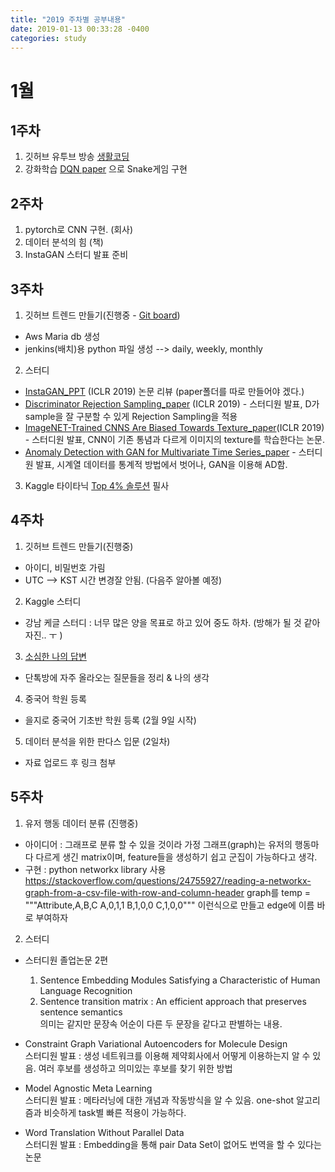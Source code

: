 ```yaml
---
title: "2019 주차별 공부내용"
date: 2019-01-13 00:33:28 -0400
categories: study
---
```


# 1월 
## 1주차 
1) 깃허브 유투브 방송 [생활코딩][life_coding] 
2) 강화학습 [DQN paper][DQN] 으로 Snake게임 구현

## 2주차
1) pytorch로 CNN 구현. (회사)
2) 데이터 분석의 힘 (책)
3) InstaGAN 스터디 발표 준비

## 3주차
1) 깃허브 트렌드 만들기(진행중 - [Git board][gitboard]) 
  - Aws Maria db 생성
  - jenkins(배치)용 python 파일 생성 --> daily, weekly, monthly 
 
2) 스터디
 - [InstaGAN_PPT][InstaGAN] (ICLR 2019) 논문 리뷰 (paper폴더를 따로 만들어야 겠다.)
 - [Discriminator Rejection Sampling_paper][DRS] (ICLR 2019) - 스터디원 발표, D가 sample을 잘 구분할 수 있게 Rejection Sampling을 적용
 - [ImageNET-Trained CNNS Are Biased Towards Texture_paper][CNN_Texture](ICLR 2019) - 스터디원 발표, CNN이 기존 통념과 다르게 이미지의 texture를 학습한다는 논문.
 - [Anomaly Detection with GAN for Multivariate Time Series_paper][ADGAN_time] - 스터디원 발표, 시계열 데이터를 통계적 방법에서 벗어나, GAN을 이용해 AD함.
 
 3) Kaggle 타이타닉 [Top 4% 솔루션][Top4] 필사
 
## 4주차
1) 깃허브 트렌드 만들기(진행중)
  - 아이디, 비밀번호 가림
  - UTC --> KST 시간 변경잘 안됨. (다음주 알아볼 예정)

2) Kaggle 스터디
  - 강남 케글 스터디 : 너무 많은 양을 목표로 하고 있어 중도 하차. (방해가 될 것 같아 자진.. ㅜ )

3) [소심한 나의 답변][소심한]
  - 단톡방에 자주 올라오는 질문들을 정리 & 나의 생각

4) 중국어 학원 등록
  - 을지로 중국어 기초반 학원 등록 (2월 9일 시작)

5) 데이터 분석을 위한 판다스 입문 (2일차)
  - 자료 업로드 후 링크 첨부
 
## 5주차 

1) 유저 행동 데이터 분류 (진행중)
  - 아이디어 : 그래프로 분류 할 수 있을 것이라 가정
              그래프(graph)는 유저의 행동마다 다르게 생긴 matrix이며, feature들을 생성하기 쉽고 군집이 가능하다고 생각.
  - 구현 : python networkx library 사용
https://stackoverflow.com/questions/24755927/reading-a-networkx-graph-from-a-csv-file-with-row-and-column-header
graph를 temp = """Attribute,A,B,C
A,0,1,1
B,1,0,0
C,1,0,0""" 이런식으로 만들고 edge에 이름 바로 부여하자

2) 스터디
  - 스터디원 졸업논문 2편
    1. Sentence Embedding Modules Satisfying a Characteristic of Human Language Recognition
    2. Sentence transition matrix : An efficient approach that preserves sentence semantics<br>
    의미는 같지만 문장속 어순이 다른 두 문장을 같다고 판별하는 내용. 
 
  - Constraint Graph Variational Autoencoders for Molecule Design <br>
    스터디원 발표 : 생성 네트워크를 이용해 제약회사에서 어떻게 이용하는지 알 수 있음. 여러 후보를 생성하고 의미있는 후보를 찾기 위한 방법
   
  - Model Agnostic Meta Learning<br>
    스터디원 발표 : 메타러닝에 대한 개념과 작동방식을 알 수 있음. one-shot 알고리즘과 비슷하게 task별 빠른 적용이 가능하다.
   
  - Word Translation Without Parallel Data<br>
    스터디원 발표 : Embedding을 통해 pair Data Set이 없어도 번역을 할 수 있다는 논문
   

[life_coding]:https://www.youtube.com/watch?v=2C0J0wmEFos
[DQN]: https://github.com/eat-toast/Snake-Reinforcement-Deep-Q-Learning
[InstaGAN]: https://drive.google.com/file/d/1opFn0Y10vhaCueyS2NKg2OjHrMMRg65w/view?usp=sharing
[DRS]: https://arxiv.org/abs/1810.06758\
[CNN_Texture]: https://openreview.net/forum?id=Bygh9j09KX
[ADGAN_time]: https://arxiv.org/abs/1809.04758
[gitboard]: https://github.com/PuzzleLeaf/Gitboard
[Top4]: https://www.kaggle.com/yassineghouzam/titanic-top-4-with-ensemble-modeling
[소심한]: https://github.com/eat-toast/eat-toast.github.io/blob/master/_posts/2019-02-01-%20소심한%20나의%20답장.md
